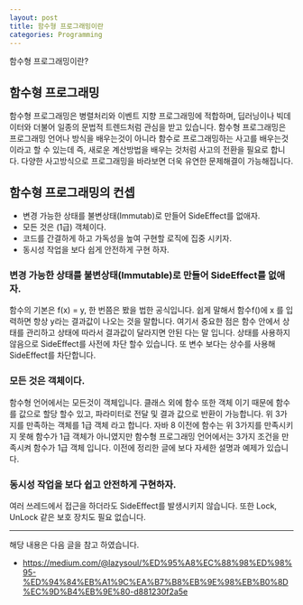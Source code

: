 ```yaml
---
layout: post
title: 함수형 프로그래밍이란 
categories: Programming
---
```


함수형 프로그래밍이란?


## 함수형 프로그래밍
함수형 프로그래밍은 병렬처리와 이벤트 지향 프로그래밍에 적합하며, 딥러닝이나 빅데이터와 더불어 일종의 문법적 트렌드처럼 관심을 받고 있습니다. 함수형 프로그래밍은 프로그래밍 언어나 방식을 배우는것이 아니라 함수로 프로그래밍하는 사고를 배우는것이라고 할 수 있는데 즉, 새로운 계산방법을 배우는 것처럼 사고의 전환을 필요로 합니다. 다양한 사고방식으로 프로그래밍을 바라보면 더욱 유연한 문제해결이 가능해집니다.

## 함수형 프로그래밍의 컨셉
- 변경 가능한 상태를 불변상태(Immutab)로 만들어 SideEffect를 없애자.
- 모든 것은 (1급) 객체이다.
- 코드를 간결하게 하고 가독성을 높여 구현할 로직에 집중 시키자.
- 동시성 작업을 보다 쉽게 안전하게 구현 하자.

### 변경 가능한 상태를 불변상태(Immutable)로 만들어 SideEffect를 없애자.
함수의 기본은 f(x) = y, 한 번쯤은 봤을 법한 공식입니다. 쉽게 말해서 함수f()에 x 를 입력하면 항상 y라는 결과값이 나오는 것을 말합니다. 여기서 중요한 점은 함수 안에서 상태를 관리하고 상태에 따라서 결과값이 달라지면 안된 다는 말 입니다. 상태를 사용하지 않음으로 SideEffect를 사전에 차단 할수 있습니다. 또 변수 보다는 상수를 사용해 SideEffect를 차단합니다.

### 모든 것은 객체이다.
함수형 언어에서는 모든것이 객체입니다. 클래스 외에 함수 또한 객체 이기 때문에 함수를 값으로 할당 할수 있고, 파라미터로 전달 및 결과 값으로 반환이 가능합니다. 위 3가지를 만족하는 객체를 1급 객체 라고 합니다. 자바 8 이전에 함수는 위 3가지를 만족시키지 못해 함수가 1급 객체가 아니였지만 함수형 프로그래밍 언어에서는 3가지 조건을 만족시켜 함수가 1급 객체 입니다. 이전에 정리한 글에 보다 자세한 설명과 예제가 있습니다.

### 동시성 작업을 보다 쉽고 안전하게 구현하자.
여러 쓰레드에서 접근을 하더라도 SideEffect를 발생시키지 않습니다. 또한 Lock, UnLock 같은 보호 장치도 필요 없습니다.



----
해당 내용은 다음 글을 참고 하였습니다.
- https://medium.com/@lazysoul/%ED%95%A8%EC%88%98%ED%98%95-%ED%94%84%EB%A1%9C%EA%B7%B8%EB%9E%98%EB%B0%8D%EC%9D%B4%EB%9E%80-d881230f2a5e